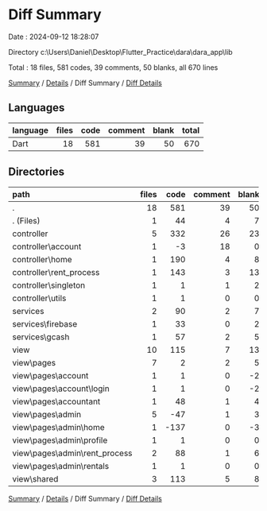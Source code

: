 # Diff Summary

Date : 2024-09-12 18:28:07

Directory c:\\Users\\Daniel\\Desktop\\Flutter_Practice\\dara\\dara_app\\lib

Total : 18 files,  581 codes, 39 comments, 50 blanks, all 670 lines

[Summary](results.md) / [Details](details.md) / Diff Summary / [Diff Details](diff-details.md)

## Languages
| language | files | code | comment | blank | total |
| :--- | ---: | ---: | ---: | ---: | ---: |
| Dart | 18 | 581 | 39 | 50 | 670 |

## Directories
| path | files | code | comment | blank | total |
| :--- | ---: | ---: | ---: | ---: | ---: |
| . | 18 | 581 | 39 | 50 | 670 |
| . (Files) | 1 | 44 | 4 | 7 | 55 |
| controller | 5 | 332 | 26 | 23 | 381 |
| controller\\account | 1 | -3 | 18 | 0 | 15 |
| controller\\home | 1 | 190 | 4 | 8 | 202 |
| controller\\rent_process | 1 | 143 | 3 | 13 | 159 |
| controller\\singleton | 1 | 1 | 1 | 2 | 4 |
| controller\\utils | 1 | 1 | 0 | 0 | 1 |
| services | 2 | 90 | 2 | 7 | 99 |
| services\\firebase | 1 | 33 | 0 | 2 | 35 |
| services\\gcash | 1 | 57 | 2 | 5 | 64 |
| view | 10 | 115 | 7 | 13 | 135 |
| view\\pages | 7 | 2 | 2 | 5 | 9 |
| view\\pages\\account | 1 | 1 | 0 | -2 | -1 |
| view\\pages\\account\\login | 1 | 1 | 0 | -2 | -1 |
| view\\pages\\accountant | 1 | 48 | 1 | 4 | 53 |
| view\\pages\\admin | 5 | -47 | 1 | 3 | -43 |
| view\\pages\\admin\\home | 1 | -137 | 0 | -3 | -140 |
| view\\pages\\admin\\profile | 1 | 1 | 0 | 0 | 1 |
| view\\pages\\admin\\rent_process | 2 | 88 | 1 | 6 | 95 |
| view\\pages\\admin\\rentals | 1 | 1 | 0 | 0 | 1 |
| view\\shared | 3 | 113 | 5 | 8 | 126 |

[Summary](results.md) / [Details](details.md) / Diff Summary / [Diff Details](diff-details.md)